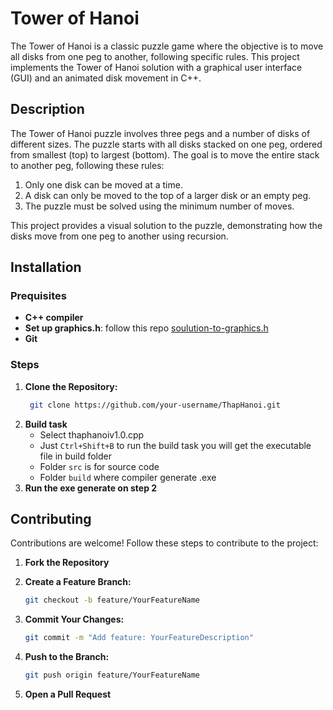 # Tower of Hanoi

The Tower of Hanoi is a classic puzzle game where the objective is to move all disks from one peg to another, following specific rules. This project implements the Tower of Hanoi solution with a graphical user interface (GUI) and an animated disk movement in C++.


## Description

The Tower of Hanoi puzzle involves three pegs and a number of disks of different sizes. The puzzle starts with all disks stacked on one peg, ordered from smallest (top) to largest (bottom). The goal is to move the entire stack to another peg, following these rules:

1. Only one disk can be moved at a time.
2. A disk can only be moved to the top of a larger disk or an empty peg.
3. The puzzle must be solved using the minimum number of moves.

This project provides a visual solution to the puzzle, demonstrating how the disks move from one peg to another using recursion.

## Installation
### Prequisites
- **C++ compiler**
- **Set up graphics.h**: follow this repo [soulution-to-graphics.h](https://github.com/ullaskunder3/Solution-to-graphics.h)
- **Git**

### Steps
1. **Clone the Repository:**
   ```bash
    git clone https://github.com/your-username/ThapHanoi.git
    ```
2. **Build task**
   - Select thaphanoiv1.0.cpp
   - Just `Ctrl+Shift+B` to run the build task you will get the executable file in build folder
   - Folder `src` is for source code
   - Folder `build` where compiler generate .exe
3. **Run the exe generate on step 2**

## Contributing

Contributions are welcome! Follow these steps to contribute to the project:

1. **Fork the Repository**

2. **Create a Feature Branch:**

    ```bash
    git checkout -b feature/YourFeatureName
    ```

3. **Commit Your Changes:**

    ```bash
    git commit -m "Add feature: YourFeatureDescription"
    ```

4. **Push to the Branch:**

    ```bash
    git push origin feature/YourFeatureName
    ```

5. **Open a Pull Request**
  
